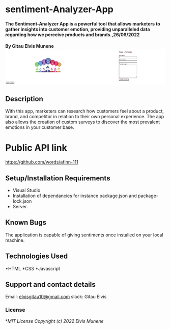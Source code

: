 # sentiment-Analyzer-App
####  The Sentiment-Analyzer App is a powerful tool that allows marketers to gather insights into customer emotion, providing unparalleled data regarding how we perceive products and brands.,26/06/2022
#### By **Gitau Elvis Munene**![java-app](assets/image/sentiment2.png)
## Description
With this app, marketers can research how customers feel about a product, brand, and competitor in relation to their own personal experience. The app also allows the creation of custom surveys to discover the most prevalent emotions in your customer base.
# Public API link
https://github.com/words/afinn-111
## Setup/Installation Requirements
* Visual Studio
* Installation of dependancies for instance package.json and package-lock.json
* Server.
## Known Bugs
The application is capable of giving sentiments once installed on your local machine.
## Technologies Used
*HTML
*CSS
*Javascript
## Support and contact details
Email: elvisgitau10@gmail.com
slack: Gitau Elvis

### License
 **MIT License Copyright (c) 2022 Elvis Munene*
